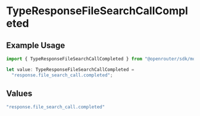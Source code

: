 # TypeResponseFileSearchCallCompleted

## Example Usage

```typescript
import { TypeResponseFileSearchCallCompleted } from "@openrouter/sdk/models";

let value: TypeResponseFileSearchCallCompleted =
  "response.file_search_call.completed";
```

## Values

```typescript
"response.file_search_call.completed"
```